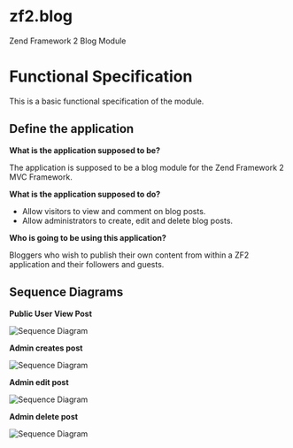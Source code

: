 zf2.blog
========

Zend Framework 2 Blog Module

Functional Specification
========================

This is a basic functional specification of the module.

Define the application
----------------------

**What is the application supposed to be?**

The application is supposed to be a blog module for the Zend Framework 2 MVC Framework. 

**What is the application supposed to do?**

+ Allow visitors to view and comment on blog posts.
+ Allow administrators to create, edit and delete blog posts.

**Who is going to be using this application?**

Bloggers who wish to publish their own content from within a ZF2 application and their followers and guests.

Sequence Diagrams
-----------------

**Public User View Post**

![Sequence Diagram](http://www.websequencediagrams.com/cgi-bin/cdraw?lz=dGl0bGUgUHVibGljIFVzZXIgVmlldyBTZXF1ZW5jZQoKVXNlci0-Vmlld0NvbnRyb2xsZXI6IFBvc3QgUmVxdWVzdApub3RlIHJpZ2h0IG9mADsFAB8MAC0OIHJldHJpZXZlcyBibG9nIHBvc3RzCgBRDi0-VXMAWgtzcG9uc2UK&s=napkin)

**Admin creates post**

![Sequence Diagram](http://www.websequencediagrams.com/cgi-bin/cdraw?lz=dGl0bGUgQWRtaW4gY3JlYXRlcyBwb3N0CgoADwUtPlBvc3RDb250cm9sbGVyOiBDACAFAB8FIFJlcXVlc3QKbm90ZSByaWdodCBvZiAAIhAANA4gcmV0cmlldmVzIG5ldwBCBmZvcm0KAFsOLT4AgQ8FOiBEaXNwbGF5ACMLYmxhbmsALgYAdAVsZWYAcwUAKgcASCcAgUgXU3VibWkAgQwGIHRvAIE9DwCBOy52YWxpZACCTAVpbnB1dCBhbmQgc3RvcgAMBSBkYXRhYmFzZQCBYBhSZWRpcmVjdHMgdG8gVmlldwCCOAthbmQgZACCEAgAgygGCg&s=napkin)

**Admin edit post**

![Sequence Diagram](http://www.websequencediagrams.com/cgi-bin/cdraw?lz=dGl0bGUgQWRtaW4gZWRpdHMgcG9zdAoKAA0FLT5Qb3N0Q29udHJvbGxlcjoAIgdyZXF1ZXN0cyBsaXN0IG9mAC8Fcwpub3RlIHJpZ2gADwUAKxAAPQ4gcmV0cmlldmUANg8gZnJvbSB0aGUgZGF0YWJhc2UKAHYOLT4AgSgFOiBEaXNwbGF5ADAQc3RvcmVkIGluADcOAIEXBWxlZgCBKgUAOwcAgXAGc2VsZWMAgXEHIHRvAIIBBQCBZxhFZGl0ACMGUgCBfQYAgTw4YW5kIHBvcHVsYXRlAHQHZm9ybQCBSyEAIQkgYWxyZWFkeQA9CWQAgUgbbW9kaWZpAGIHAINDGFN1Ym1pAFYHdG8AgzAPAIMuLnZhbGlkAIFVBWlucHV0AIFpBXVwAAwGAIM3IFJlZGlyAIMMBXRvIFZpZXcAhCkLYW5kIGQAgX8MCgoKCg&s=napkin)

**Admin delete post**

![Sequence Diagram](http://www.websequencediagrams.com/cgi-bin/cdraw?lz=dGl0bGUgQWRtaW4gZGVsZXRlcyBwb3N0CgoADwUtPlBvc3RDb250cm9sbGVyOgAkB3JlcXVlc3RzIGxpc3Qgb2YALwVzCm5vdGUgcmlnaAAPBQArEAA9DiByZXRyaWV2ZQA2DyBmcm9tIHRoZSBkYXRhYmFzZQoAdg4tPgCBKgU6IERpc3BsYXkAMBBzdG9yZWQgaW4ANw4AgRcFbGVmAIEqBQA7BwCBcgZzZWxlY3QAgXIGIHRvAIIBBwCBaRhEAIIhBQAnBlIAggEGAIFKLgCCWwwAgWcGAIEWDgCBKYEXCg&s=napkin)
